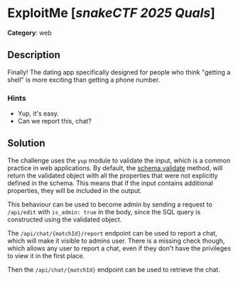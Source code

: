 # ExploitMe [_snakeCTF 2025 Quals_]

**Category**: web

## Description

Finally! The dating app specifically designed for people who think "getting a shell" is more exciting than getting a phone number.

### Hints

- Yup, it's easy.
- Can we report this, chat?

## Solution

The challenge uses the `yup` module to validate the input, which is a common practice in web applications. By default, the [schema.validate](https://github.com/jquense/yup?tab=readme-ov-file#schemavalidatevalue-any-options-object-promiseinfertypeschema-validationerror) method, will return the validated object with all the properties that were not explicitly defined in the schema. This means that if the input contains additional properties, they will be included in the output.

This behaviour can be used to become admin by sending a request to `/api/edit` with `is_admin: true` in the body, since the SQL query is constructed using the validated object.

The `/api/chat/{matchId}/report` endpoint can be used to report a chat, which will make it visible to admins user. There is a missing check though, which allows any user to report a chat, even if they don't have the privileges to view it in the first place.

Then the `/api/chat/{matchId}` endpoint can be used to retrieve the chat.
